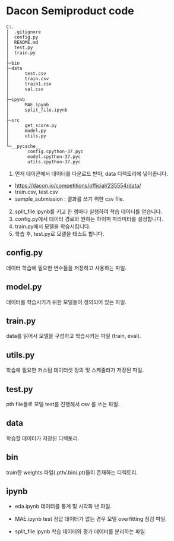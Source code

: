 # Dacon Semiproduct code


```
C:.
│  .gitignore
│  config.py
│  README.md
│  test.py
│  train.py
│
├─bin
├─data
│      test.csv
│      train.csv
│      train1.csv
│      val.csv
│
├─ipynb
│      MAE.ipynb
│      split_file.ipynb
│
├─src
│      get_score.py
│      model.py
│      utils.py
│
└─__pycache__
        config.cpython-37.pyc
        model.cpython-37.pyc
        utils.cpython-37.pyc
```

1. 먼저 데이콘에서 데이터를 다운로드 받아, data 디렉토리에 넣어줍니다.
- https://dacon.io/competitions/official/235554/data/
- train.csv, test.csv
- sample_submission : 결과를 쓰기 위한 csv file.

2. split_file.ipynb를 키고 한 행마다 실행하여 학습 데이터를 얻습니다.
3. config.py에서 데이터 경로와 원하는 하이퍼 파라미터를 설정합니다.
4. train.py에서 모델을 학습시킵니다.
5. 학습 후, test.py로 모델을 테스트 합니다.

## config.py
데이터 학습에 필요한 변수들을 저장하고 사용하는 파일.

## model.py 
데이터를 학습시키기 위한 모델들이 정의되어 있는 파일.

## train.py 
data를 읽어서 모델을 구성하고 학습시키는 파일 (train, eval).

## utils.py
학습에 필요한 커스텀 데이터셋 정의 및 스케줄러가 저장된 파일.

## test.py
pth file들로 모델 test를 진행해서 csv 를 쓰는 파일.

## data
학습할 데이터가 저장된 디렉토리.

## bin
train한 weights 파일(.pth/.bin/.pt)들이 존재하는 디렉토리.

## ipynb
- eda.ipynb
데이터를 통계 및 시각화 낸 파일.

- MAE.ipynb
test 정답 데이터가 없는 경우 모델 overfitting 점검 파일.

- split_file.ipynb
학습 데이터와 평가 데이터를 분리하는 파일.
